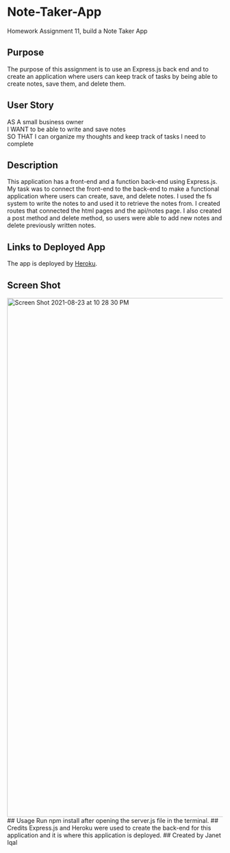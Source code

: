 # Note-Taker-App
Homework Assignment 11, build a Note Taker App
## Purpose
The purpose of this assignment is to use an Express.js back end and to create an application where users can keep track of tasks by being able to create notes, save them, and delete them. 
## User Story
AS A small business owner </br>
I WANT to be able to write and save notes </br>
SO THAT I can organize my thoughts and keep track of tasks I need to complete
## Description
This application has a front-end and a function back-end using Express.js. My task was to connect the front-end to the back-end to make a functional application where users can create, save, and delete notes. I used the fs system to write the notes to and used it to retrieve the notes from. I created routes that connected the html pages and the api/notes page. I also created a post method and delete method, so users were able to add new notes and delete previously written notes. 
## Links to Deployed App
The app is deployed by [Heroku](https://note-taker-appji.herokuapp.com/).
## Screen Shot
<img width="1210" alt="Screen Shot 2021-08-23 at 10 28 30 PM" src="https://user-images.githubusercontent.com/84414488/130556375-1906a749-8afa-490a-b1db-37def0842553.png">
## Usage
Run npm install after opening the server.js file in the terminal. 
## Credits
Express.js and Heroku were used to create the back-end for this application and it is where this application is deployed. 
## Created by Janet Iqal
